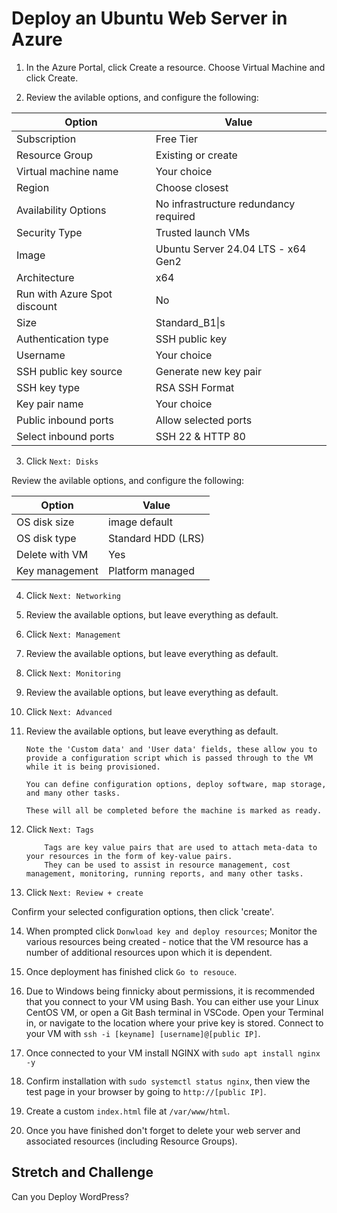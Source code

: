# Deploy an Ubuntu Web Server in Azure

1. In the Azure Portal, click Create a resource. Choose Virtual Machine and click Create.

1. Review the avilable options, and configure the following:

|Option|Value|
|---|---|
|Subscription|Free Tier|
|Resource Group|Existing or create|
|Virtual machine name|Your choice|
|Region|Choose closest|
|Availability Options|No infrastructure redundancy required|
|Security Type|Trusted launch VMs|
|Image|Ubuntu Server 24.04 LTS - x64 Gen2|
|Architecture|x64|
|Run with Azure Spot discount|No|
|Size|Standard_B1\|s|
|Authentication type|SSH public key|
|Username|Your choice|
|SSH public key source|Generate new key pair|
|SSH key type|RSA SSH Format|
|Key pair name|Your choice|
|Public inbound ports|Allow selected ports|
|Select inbound ports|SSH 22 & HTTP 80|

3. Click `Next: Disks`

Review the avilable options, and configure the following:

|Option|Value|
|---|---|
|OS disk size|image default|
|OS disk type|Standard HDD (LRS)|
|Delete with VM|Yes|
|Key management|Platform managed|

4. Click `Next: Networking`

5. Review the available options, but leave everything as default.

6. Click `Next: Management`

7. Review the available options, but leave everything as default.

8. Click `Next: Monitoring`

9. Review the available options, but leave everything as default.

10. Click `Next: Advanced`

11. Review the available options, but leave everything as default.

        Note the 'Custom data' and 'User data' fields, these allow you to provide a configuration script which is passed through to the VM while it is being provisioned.
        
        You can define configuration options, deploy software, map storage, and many other tasks.
        
        These will all be completed before the machine is marked as ready.

12. Click `Next: Tags`

            Tags are key value pairs that are used to attach meta-data to your resources in the form of key-value pairs.
            They can be used to assist in resource management, cost management, monitoring, running reports, and many other tasks. 

14. Click `Next: Review + create`

Confirm your selected configuration options, then click 'create'.

14. When prompted click `Donwload key and deploy resources`; Monitor the various resources being created - notice that the VM resource has a number of additional resources upon which it is dependent.

15. Once deployment has finished click `Go to resouce`.

16. Due to Windows being finnicky about permissions, it is recommended that you connect to your VM using Bash. You can either use your Linux CentOS VM, or open a Git Bash terminal in VSCode. Open your Terminal in, or navigate to the location where your prive key is stored. Connect to your VM with `ssh -i [keyname] [username]@[public IP]`.

17. Once connected to your VM install NGINX with `sudo apt install nginx -y`

18. Confirm installation with `sudo systemctl status nginx`, then view the test page in your browser by going to `http://[public IP]`.

19. Create a custom `index.html` file at `/var/www/html`.

20. Once you have finished don't forget to delete your web server and associated resources (including Resource Groups).

## Stretch and Challenge

Can you Deploy WordPress?

